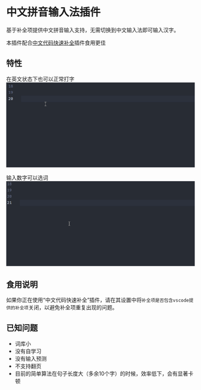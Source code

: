 # 中文拼音输入法插件

基于补全项提供中文拼音输入支持，无需切换到中文输入法即可输入汉字。

本插件配合[中文代码快速补全](https://marketplace.visualstudio.com/items?itemName=CodeInChinese.ChineseInputAssistant)插件食用更佳


## 特性

在英文状态下也可以正常打字
![总体演示](./images/大体演示.gif)

输入数字可以选词
![](./images/选词.gif)


## 食用说明
如果你正在使用“中文代码快速补全”插件，请在其设置中将`补全项是否包含vscode提供的补全项`关闭，以避免补全项重复出现的问题。


## 已知问题
- 词库小
- 没有自学习
- 没有输入预测
- 不支持翻页
- 目前的简单算法在句子长度大（多余10个字）的时候，效率低下，会有显著卡顿